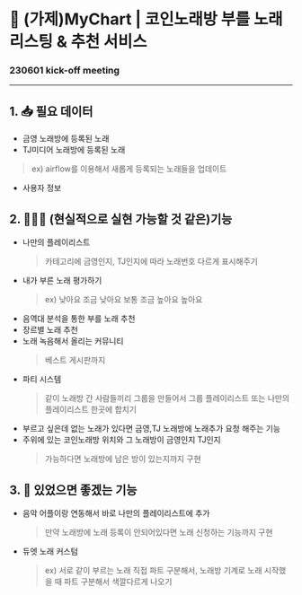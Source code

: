 # 🎤 (가제)MyChart | 코인노래방 부를 노래 리스팅 & 추천 서비스
  ### 230601 kick-off meeting
---

## 1. 📥 필요 데이터
- 금영 노래방에 등록된 노래
- TJ미디어 노래방에 등록된 노래
> ex) airflow를 이용해서 새롭게 등록되는 노래들을 업데이트
- 사용자 정보

## 2. 🙆🏻‍♀️ (현실적으로 실현 가능할 것 같은)기능
- 나만의 플레이리스트 
  > 카테고리에 금영인지, TJ인지에 따라 노래번호 다르게 표시해주기
- 내가 부른 노래 평가하기
  > ex) 낮아요 조금 낮아요 보통 조금 높아요 높아요
- 음역대 분석을 통한 부를 노래 추천
- 장르별 노래 추천
- 노래 녹음해서 올리는 커뮤니티
   > 베스트 게시판까지
- 파티 시스템
  > 같이 노래방 간 사람들끼리 그룹을 만들어서 그룹 플레이리스트 또는 나만의 플레이리스트 한곳에 합치기
- 부르고 싶은데 없는 노래가 있다면 금영,TJ 노래방에 노래추가 요청 해주는 기능
- 주위에 있는 코인노래방 위치와 그 노래방이 금영인지 TJ인지
  > 가능하다면 노래방에 남은 방이 있는지까지 구현

## 3. 👀 있었으면 좋겠는 기능
- 음악 어플이랑 연동해서 바로 나만의 플레이리스트에 추가
  > 만약 노래방에 노래 등록이 안되어있다면 노래 신청하는 기능까지 구현 
- 듀엣 노래 커스텀
  > ex) 서로 같이 부르는 노래 직접 파트 구분해서, 노래방 기계로 노래 시작했을 때 파트 구분해서 색깔다르게 나오기
